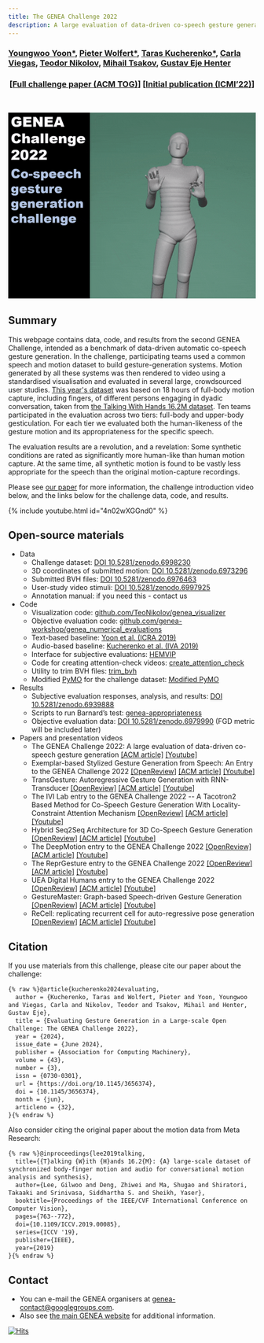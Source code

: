 ```yaml
---
title: The GENEA Challenge 2022
description: A large evaluation of data-driven co-speech gesture generation
---
```


<meta content="The GENEA Challenge 2022" property="og:title">
<meta content="A large evaluation of data-driven co-speech gesture generation" property="og:description">

### [Youngwoo Yoon\*](https://sites.google.com/view/youngwoo-yoon/), [Pieter Wolfert\*](https://www.pieterwolfert.com/), [Taras Kucherenko\*](https://svito-zar.github.io/), [Carla Viegas](https://carlaviegas.info/), [Teodor Nikolov](https://teonikolov.com/), [Mihail Tsakov](https://www.linkedin.com/in/mihailtsakov/), [Gustav Eje Henter](https://people.kth.se/~ghe/)

<h3 style="text-align: center;">[<a href='https://dl.acm.org/doi/10.1145/3656374'>Full challenge paper (ACM TOG)</a>] [<a href='https://dl.acm.org/doi/10.1145/3536221.3558058'>Initial publication (ICMI’22)</a>]</h3>

<br/>
<p align="center">
  <img width="600" src="video.gif">
</p>


## Summary

This webpage contains data, code, and results from the second GENEA Challenge, intended as a benchmark of data-driven automatic co-speech gesture generation. In the challenge, participating teams used a common speech and motion dataset to build gesture-generation systems. Motion generated by all these systems was then rendered to video using a standardised visualisation and evaluated in several large, crowdsourced user studies. [This year's dataset](https://doi.org/10.5281/zenodo.6998230) was based on 18 hours of full-body motion capture, including fingers, of different persons engaging in dyadic conversation, taken from [the Talking With Hands 16.2M dataset](https://github.com/facebookresearch/TalkingWithHands32M/). Ten teams participated in the evaluation across two tiers: full-body and upper-body gesticulation. For each tier we evaluated both the human-likeness of the gesture motion and its appropriateness for the specific speech.

The evaluation results are a revolution, and a revelation: Some synthetic conditions are rated as significantly more human-like than human motion capture. At the same time, all synthetic motion is found to be vastly less appropriate for the speech than the original motion-capture recordings.

Please see [our paper](https://arxiv.org/pdf/2208.10441.pdf) for more information, the challenge introduction video below, and the links below for the challenge data, code, and results.

{% include youtube.html id="4n02wXGGnd0" %}


## Open-source materials

* Data
  * Challenge dataset: [DOI 10.5281/zenodo.6998230](https://doi.org/10.5281/zenodo.6998230)
  * 3D coordinates of submitted motion: [DOI 10.5281/zenodo.6973296](https://doi.org/10.5281/zenodo.6973296)
  * Submitted BVH files: [DOI 10.5281/zenodo.6976463](https://doi.org/10.5281/zenodo.6976463)
  * User-study video stimuli: [DOI 10.5281/zenodo.6997925](https://doi.org/10.5281/zenodo.6997925)
  * Annotation manual: if you need this - contact us
* Code
  * Visualization code: [github.com/TeoNikolov/genea_visualizer](https://github.com/TeoNikolov/genea_visualizer)
  * Objective evaluation code: [github.com/genea-workshop/genea_numerical_evaluations](https://github.com/genea-workshop/genea_numerical_evaluations)
  * Text-based baseline: [Yoon et al. (ICRA 2019)](https://github.com/youngwoo-yoon/Co-Speech_Gesture_Generation)
  * Audio-based baseline: [Kucherenko et al. (IVA 2019)](https://github.com/genea-workshop/Speech_driven_gesture_generation_with_autoencoder/tree/GENEA_2022)
  * Interface for subjective evaluations: [HEMVIP](https://github.com/jonepatr/hemvip/tree/genea2022)
  * Code for creating attention-check videos: [create_attention_check](https://github.com/youngwoo-yoon/create_attention_check)
  * Utility to trim BVH files: [trim_bvh](https://github.com/ghenter/trim_bvh)
  * Modified [PyMO](https://omid.al/projects/pymo/) for the challenge dataset: [Modified PyMO](https://github.com/youngwoo-yoon/PyMO)
* Results
  * Subjective evaluation responses, analysis, and results: [DOI 10.5281/zenodo.6939888](https://doi.org/10.5281/zenodo.6939888)
  * Scripts to run Barnard’s test: [genea-appropriateness](https://github.com/pieterwolfert/genea-appropriateness)
  * Objective evaluation data: [DOI 10.5281/zenodo.6979990](https://doi.org/10.5281/zenodo.6979990) (FGD metric will be included later)
* Papers and presentation videos
  * The GENEA Challenge 2022: A large evaluation of data-driven co-speech gesture generation [[ACM article]](https://dl.acm.org/doi/10.1145/3536221.3558058) [[Youtube]](https://www.youtube.com/watch?v=SDw70iNH6cM&list=PLaTrbkxf82xaNqhwVlX9LwLaKTLX-5izq&index=1)
  * Exemplar-based Stylized Gesture Generation from Speech: An Entry to the GENEA Challenge 2022 [[OpenReview]](https://openreview.net/pdf?id=fO_Q4q1dFAA) [[ACM article]](https://dl.acm.org/doi/abs/10.1145/3536221.3558068) [[Youtube]](https://www.youtube.com/watch?v=zdNsj3MGpL0&list=PLaTrbkxf82xaNqhwVlX9LwLaKTLX-5izq&index=8)
  * TransGesture: Autoregressive Gesture Generation with RNN-Transducer [[OpenReview]](https://openreview.net/pdf?id=AYMDEx97qPN) [[ACM article]](https://dl.acm.org/doi/abs/10.1145/3536221.3558061) [[Youtube]](https://www.youtube.com/watch?v=3aTiuAWDUhs&list=PLaTrbkxf82xaNqhwVlX9LwLaKTLX-5izq&index=3) 
  * The IVI Lab entry to the GENEA Challenge 2022 -- A Tacotron2 Based Method for Co-Speech Gesture Generation With Locality-Constraint Attention Mechanism [[OpenReview]](https://openreview.net/pdf?id=gMTaia--AB2) [[ACM article]](https://dl.acm.org/doi/abs/10.1145/3536221.3558060) [[Youtube]](https://www.youtube.com/watch?v=PNmC6mlpyQg&list=PLaTrbkxf82xaNqhwVlX9LwLaKTLX-5izq&index=9)
  * Hybrid Seq2Seq Architecture for 3D Co-Speech Gesture Generation [[OpenReview]](https://openreview.net/pdf?id=-2HZD-e6pX7W) [[ACM article]](https://dl.acm.org/doi/10.1145/3536221.3558064) [[Youtube]](https://www.youtube.com/watch?v=9rcBp0ezlqs&list=PLaTrbkxf82xaNqhwVlX9LwLaKTLX-5izq&index=2)
  * The DeepMotion entry to the GENEA Challenge 2022 [[OpenReview]](https://openreview.net/pdf?id=zEqdFwAPhhO) [[ACM article]](https://dl.acm.org/doi/abs/10.1145/3536221.3558059) [[Youtube]](https://www.youtube.com/watch?v=3L9pyPv-I8M&list=PLaTrbkxf82xaNqhwVlX9LwLaKTLX-5izq&index=10)
  * The ReprGesture entry to the GENEA Challenge 2022 [[OpenReview]](https://openreview.net/pdf?id=atWaELmguNj7) [[ACM article]](https://dl.acm.org/doi/abs/10.1145/3536221.3558066) [[Youtube]](https://www.youtube.com/watch?v=Q33arD_UsiY&list=PLaTrbkxf82xaNqhwVlX9LwLaKTLX-5izq&index=4)
  * UEA Digital Humans entry to the GENEA Challenge 2022 [[OpenReview]](https://openreview.net/pdf?id=RZP6nErM2Xa) [[ACM article]](https://dl.acm.org/doi/10.1145/3536221.3558065) [[Youtube]](https://www.youtube.com/watch?v=giVYmiglOYI&list=PLaTrbkxf82xaNqhwVlX9LwLaKTLX-5izq&index=7)
  * GestureMaster: Graph-based Speech-driven Gesture Generation [[OpenReview]](https://openreview.net/pdf?id=PHadbLGjHRL) [[ACM article]](https://dl.acm.org/doi/abs/10.1145/3536221.3558063) [[Youtube]](https://www.youtube.com/watch?v=nwNwEGX33SA&list=PLaTrbkxf82xaNqhwVlX9LwLaKTLX-5izq&index=6)
  * ReCell: replicating recurrent cell for auto-regressive pose generation [[OpenReview]](https://openreview.net/pdf?id=uX86IlhiHNx) [[ACM article]](https://dl.acm.org/doi/fullHtml/10.1145/3536220.3558801) [[Youtube]](https://www.youtube.com/watch?v=ZVx_QIBR8wQ&list=PLaTrbkxf82xaNqhwVlX9LwLaKTLX-5izq&index=5)


## Citation

If you use materials from this challenge, please cite our paper about the challenge:
```
{% raw %}@article{kucherenko2024evaluating,
  author = {Kucherenko, Taras and Wolfert, Pieter and Yoon, Youngwoo and Viegas, Carla and Nikolov, Teodor and Tsakov, Mihail and Henter, Gustav Eje},
  title = {Evaluating Gesture Generation in a Large-scale Open Challenge: The GENEA Challenge 2022},
  year = {2024},
  issue_date = {June 2024},
  publisher = {Association for Computing Machinery},
  volume = {43},
  number = {3},
  issn = {0730-0301},
  url = {https://doi.org/10.1145/3656374},
  doi = {10.1145/3656374},
  month = {jun},
  articleno = {32},
}{% endraw %}
```
Also consider citing the original paper about the motion data from Meta Research:
```
{% raw %}@inproceedings{lee2019talking,
  title={{T}alking {W}ith {H}ands 16.2{M}: {A} large-scale dataset of synchronized body-finger motion and audio for conversational motion analysis and synthesis},
  author={Lee, Gilwoo and Deng, Zhiwei and Ma, Shugao and Shiratori, Takaaki and Srinivasa, Siddhartha S. and Sheikh, Yaser},
  booktitle={Proceedings of the IEEE/CVF International Conference on Computer Vision},
  pages={763--772},
  doi={10.1109/ICCV.2019.00085},
  series={ICCV '19},
  publisher={IEEE},
  year={2019}
}{% endraw %}
```

## Contact

* You can e-mail the GENEA organisers at [genea-contact@googlegroups.com](mailto:genea-contact@googlegroups.com).
* Also see [the main GENEA website](https://genea-workshop.github.io/) for additional information.

[![Hits](https://hits.seeyoufarm.com/api/count/incr/badge.svg?url=https%3A%2F%2Fyoungwoo-yoon.github.io%2FGENEAchallenge2022%2F&count_bg=%233D85C8&title_bg=%23555555&icon=&icon_color=%23E7E7E7&title=hits&edge_flat=false)](https://hits.seeyoufarm.com)
